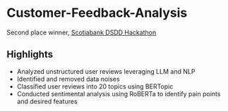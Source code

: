 # Customer-Feedback-Analysis
Second place winner, [Scotiabank DSDD Hackathon](https://uwaterloo.ca/statistics-and-actuarial-science/events/scotiabank-data-science-discovery-days-2024)

## Highlights
- Analyzed unstructured user reviews leveraging LLM and NLP
- Identified and removed data noises
- Classified user reviews into 20 topics using BERTopic
- Conducted sentimental analysis using RoBERTa to identify pain points and desired features
